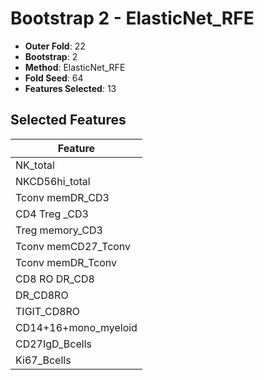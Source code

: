 # Bootstrap 2 - ElasticNet_RFE

- **Outer Fold**: 22
- **Bootstrap**: 2
- **Method**: ElasticNet_RFE
- **Fold Seed**: 64
- **Features Selected**: 13

## Selected Features

| Feature |
|---------|
| NK_total |
| NKCD56hi_total |
| Tconv memDR_CD3 |
| CD4 Treg _CD3 |
| Treg memory_CD3 |
| Tconv memCD27_Tconv |
| Tconv memDR_Tconv |
| CD8 RO DR_CD8 |
| DR_CD8RO |
| TIGIT_CD8RO |
| CD14+16+mono_myeloid |
| CD27IgD_Bcells |
| Ki67_Bcells |
